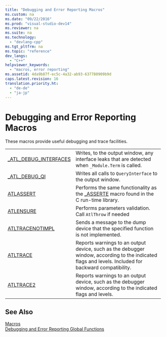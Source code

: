 ```yaml
---
title: "Debugging and Error Reporting Macros"
ms.custom: na
ms.date: "09/22/2016"
ms.prod: "visual-studio-dev14"
ms.reviewer: na
ms.suite: na
ms.technology: 
  - "devlang-cpp"
ms.tgt_pltfrm: na
ms.topic: "reference"
dev_langs: 
  - "C++"
helpviewer_keywords: 
  - "macros, error reporting"
ms.assetid: 4da9b87f-ec5c-4a32-ab93-637780909b9d
caps.latest.revision: 16
translation.priority.ht: 
  - "de-de"
  - "ja-jp"
---
```

# Debugging and Error Reporting Macros
These macros provide useful debugging and trace facilities.  
  
|||  
|-|-|  
|[_ATL_DEBUG_INTERFACES](../vs140/_atl_debug_interfaces.md)|Writes, to the output window, any interface leaks that are detected when `_Module.Term` is called.|  
|[_ATL_DEBUG_QI](../vs140/_atl_debug_qi.md)|Writes all calls to `QueryInterface` to the output window.|  
|[ATLASSERT](../vs140/atlassert.md)|Performs the same functionality as the [_ASSERTE](../vs140/_assert--_asserte--_assert_expr-macros.md) macro found in the C run-time library.|  
|[ATLENSURE](../vs140/atlensure.md)|Performs parameters validation. Call `AtlThrow` if needed|  
|[ATLTRACENOTIMPL](../vs140/atltracenotimpl.md)|Sends a message to the dump device that the specified function is not implemented.|  
|[ATLTRACE](../vs140/atltrace--atl-.md)|Reports warnings to an output device, such as the debugger window, according to the indicated flags and levels. Included for backward compatibility.|  
|[ATLTRACE2](../vs140/atltrace2.md)|Reports warnings to an output device, such as the debugger window, according to the indicated flags and levels.|  
  
## See Also  
 [Macros](../vs140/atl-macros.md)   
 [Debugging and Error Reporting Global Functions](../vs140/debugging-and-error-reporting-global-functions.md)